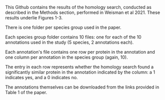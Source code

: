 This Github contains the results of the homology search, conducted as described in the Methods section, performed in Weisman et al 2021. These results underlie Figures 1-3. 

There is one folder per species group used in the paper. 

Each species group folder contains 10 files: one for each of the 10 annotations used in the study (5 species, 2 annotations each). 

Each annotation's file contains one row per protein in the annotation and one column per annotation in the species group (again, 10). 

The entry in each row represents whether the homology search found a significantly similar protein in the annotation indicated by the column: a 1 indicates yes, and a 0 indicates no. 

The annotations themselves can be downloaded from the links provided in Table 1 of the paper. 
